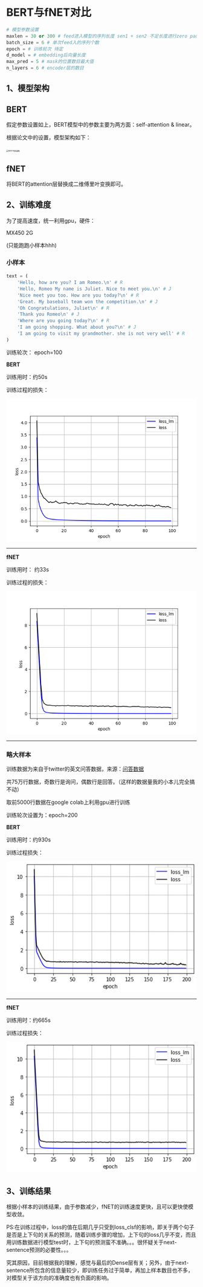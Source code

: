 # BERT与fNET对比

```python
# 模型参数设置
maxlen = 30 or 300 # feed进入模型的序列长度 sen1 + sen2 不足长度进行zero pad
batch_size = 6 # 单次feed入的序列个数
epoch = # 训练轮次 待定
d_model = # embedding后向量长度
max_pred = 5 # mask的位置数目最大值
n_layers = 6 # encoder层的数目
```

## 1、模型架构

## BERT

假定参数设置如上，BERT模型中的参数主要为两方面：self-attention & linear。

根据论文中的设置，模型架构如下：

<img src="..\pic\BERT代码架构.jpg" alt="BERT代码架构" style="zoom:33%;" />



## fNET

将BERT的attention层替换成二维傅里叶变换即可。

## 2、训练难度

为了提高速度，统一利用gpu，硬件：

MX450    2G

(只能跑跑小样本hhh)

### 小样本

```python
text = (
    'Hello, how are you? I am Romeo.\n' # R
    'Hello, Romeo My name is Juliet. Nice to meet you.\n' # J
    'Nice meet you too. How are you today?\n' # R
    'Great. My baseball team won the competition.\n' # J
    'Oh Congratulations, Juliet\n' # R
    'Thank you Romeo\n' # J
    'Where are you going today?\n' # R
    'I am going shopping. What about you?\n' # J
    'I am going to visit my grandmother. she is not very well' # R
)
```

训练轮次： epoch=100

**BERT**

训练用时：约50s

训练过程的损失：

<img src="..\pic\bert_gpu_loss.png" alt="bert_gpu_loss" style="zoom:100%;" />

----

**fNET**

训练用时： 约33s

训练过程的损失：

<img src="..\pic\fNET_gpu_loss.png" alt="fNET_gpu_loss" style="zoom:100%;" />

-----

### 略大样本

训练数据为来自于twitter的英文问答数据，来源：[问答数据](https://raw.githubusercontent.com/marsan-ma/chat_corpus/master/twitter_en.txt.gz)

共75万行数据，奇数行是询问，偶数行是回答。（这样的数据量我的小本儿完全搞不动）

取前5000行数据在google colab上利用gpu进行训练

训练轮次设置为：epoch=200

**BERT**

训练用时：约930s

训练过程损失：

<img src="..\pic\bert_gpu_loss_big.png" alt="bert_gpu_loss_big" style="zoom:150%;" />

----

**fNET**

训练用时：约665s

训练过程损失：

<img src="..\pic\fNET_gpu_loss_big.png" alt="fNET_gpu_loss_big" style="zoom:150%;" />



## 3、训练结果

根据小样本的训练结果，由于参数减少，fNET的训练速度更快，且可以更快使模型收敛。



PS:在训练过程中，loss的值在后期几乎只受到loss_clsf的影响，即关于两个句子是否是上下句的关系的预测，随着训练步骤的增加，上下句的loss几乎不变，而且用训练数据进行模型test时，上下句的预测蛮不准确。。。很怀疑关于next-sentence预测的必要性。。。

究其原因，目前根据我的理解，感觉与最后的Dense层有关；另外，由于next-sentence所包含的信息量较少，即训练任务过于简单，再加上样本数目也不多，对模型关于该方向的准确度也有负面的影响。